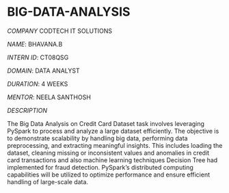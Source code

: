 # BIG-DATA-ANALYSIS

*COMPANY* CODTECH IT SOLUTIONS

*NAME*: BHAVANA.B

*INTERN ID*: CT08QSG

*DOMAIN*: DATA ANALYST

*DURATION*: 4 WEEKS

*MENTOR*: NEELA SANTHOSH 

*DESCRIPTION*

The Big Data Analysis on Credit Card Dataset task involves leveraging PySpark to process and analyze a large dataset efficiently. The objective is to demonstrate scalability by handling big data, performing data preprocessing, and extracting meaningful insights. This includes loading the dataset, cleaning missing or inconsistent values and anomalies in credit card transactions and also machine learning techniques Decision Tree had implemented for fraud detection. PySpark’s distributed computing capabilities will be utilized to optimize performance and ensure efficient handling of large-scale data. 
